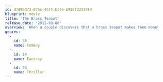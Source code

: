 ```yaml
---
id: d7d95373-836c-46f5-b54e-b928f22319f4
blueprint: movie
title: 'The Brass Teapot'
release_date: '2012-09-08'
overview: 'When a couple discovers that a brass teapot makes them money whenever they hurt themselves, they must come to terms with how far they are willing to go.'
genres:
  -
    id: 35
    name: Comedy
  -
    id: 14
    name: Fantasy
  -
    id: 53
    name: Thriller
---
```

